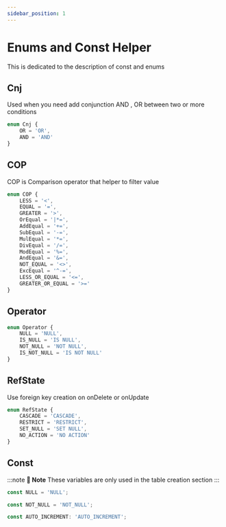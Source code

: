 ```yaml
---
sidebar_position: 1
---
```


# Enums and Const Helper

This is dedicated to the description of const and enums

## Cnj

Used when you need add conjunction AND , OR between two or more conditions

```ts
enum Cnj {
    OR = 'OR',
    AND = 'AND'
}
```

## COP

COP is Comparison operator that helper to filter value

```ts
enum COP {
    LESS = '<',
    EQUAL = '=',
    GREATER = '>',
    OrEqual = '|*=',
    AddEqual = '+=',
    SubEqual = '-=',
    MulEqual = '*=',
    DivEqual = '/=',
    ModEqual = '%=',
    AndEqual = '&=',
    NOT_EQUAL = '<>',
    ExcEqual = '^-=',
    LESS_OR_EQUAL = '<=',
    GREATER_OR_EQUAL = '>='
}
```

## Operator

```ts
enum Operator {
    NULL = 'NULL',
    IS_NULL = 'IS NULL',
    NOT_NULL = 'NOT NULL',
    IS_NOT_NULL = 'IS NOT NULL'
}
```

## RefState

Use foreign key creation on onDelete or onUpdate

```ts
enum RefState {
    CASCADE = 'CASCADE',
    RESTRICT = 'RESTRICT',
    SET_NULL = 'SET NULL',
    NO_ACTION = 'NO ACTION'
}
```

## Const

:::note **📒 Note**
These variables are only used in the table creation section
:::

```ts
const NULL = 'NULL';

const NOT_NULL = 'NOT_NULL';

const AUTO_INCREMENT: 'AUTO_INCREMENT';
```